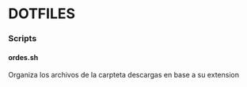 # DOTFILES

### Scripts

#### ordes.sh

Organiza los archivos de la carpteta descargas en base a su extension